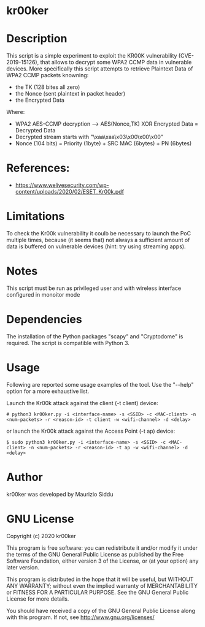 kr00ker
============


# Description 
This script is a simple experiment to exploit the KR00K vulnerability (CVE-2019-15126), 
that allows to decrypt some WPA2 CCMP data in vulnerable devices.
More specifically this script attempts to retrieve Plaintext Data of WPA2 CCMP packets knowning:
 * the TK (128 bites all zero) 
 * the Nonce (sent plaintext in packet header)
 * the Encrypted Data

 Where:
 * WPA2 AES-CCMP decryption --> AES(Nonce,TK) XOR Encrypted Data = Decrypted Data  
 * Decrypted stream starts with "\xaa\xaa\x03\x00\x00\x00"
 * Nonce (104 bits) = Priority (1byte) + SRC MAC (6bytes) + PN (6bytes)


# References:
* https://www.welivesecurity.com/wp-content/uploads/2020/02/ESET_Kr00k.pdf


# Limitations
To check the Kr00k vulnerability it coulb be necessary to launch the PoC multiple times, because (it seems that) not always
a sufficient amount of data is buffered on vulnerable devices (hint: try using streaming apps).

# Notes
This script must be run as privileged user and with wireless interface configured in monoitor mode


# Dependencies
The installation of the Python packages "scapy" and "Cryptodome" is required.
The script is compatible with Python 3.



# Usage
Following are reported some usage examples of the tool. 
Use the "--help" option for a more exhaustive list.


Launch the Kr00k attack against the client (-t client) device:
```
# python3 kr00ker.py -i <interface-name> -s <SSID> -c <MAC-client> -n <num-packets> -r <reason-id> -t client -w <wifi-channel> -d <delay>
```
or launch the Kr00k attack against the Access Point (-t ap) device:
```
$ sudo python3 kr00ker.py -i <interface-name> -s <SSID> -c <MAC-client> -n <num-packets> -r <reason-id> -t ap -w <wifi-channel> -d <delay>
```


# Author
kr00ker was developed by Maurizio Siddu



# GNU License
Copyright (c) 2020 kr00ker

This program is free software: you can redistribute it and/or modify
it under the terms of the GNU General Public License as published by
the Free Software Foundation, either version 3 of the License, or
(at your option) any later version.

This program is distributed in the hope that it will be useful,
but WITHOUT ANY WARRANTY; without even the implied warranty of
MERCHANTABILITY or FITNESS FOR A PARTICULAR PURPOSE. See the
GNU General Public License for more details.

You should have received a copy of the GNU General Public License
along with this program.  If not, see <http://www.gnu.org/licenses/>

